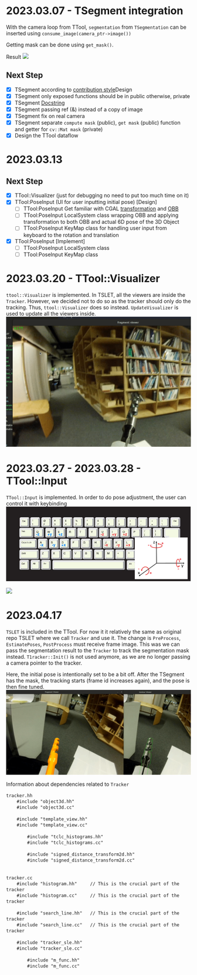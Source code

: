 # 2023.03.07 - TSegment integration
With the camera loop from TTool, `segmentation` from `TSegmentation` can be inserted using `consume_image(camera_ptr->image())`

Getting mask can be done using `get_mask()`.

Result
![](2023.03.07/TSegment-integration.gif)

## Next Step
- [x] TSegment according to [contribution style](https://github.com/ibois-epfl/augmented-carpentry/blob/main/CONTRIBUTING.md)Design
- [x] TSegment only exposed functions should be in public otherwise, private
- [x] TSegment [Docstring](https://github.com/ibois-epfl/TSlam/blob/main/src/reconstruction/ts_geometric_solver.hh)
- [X] TSegment passing ref (&) instead of a copy of image
- [x] TSegment fix on real camera
- [x] TSegment separate `compute mask` (public), `get mask` (public) function and getter for `cv::Mat mask` (private)
- [X] Design the TTool dataflow

# 2023.03.13
## Next Step
- [x] TTool::Visualizer (just for debugging no need to put too much time on it)
- [x] TTool:PoseInput (UI for user inputting initial pose) [Design]
    - [ ] TTool:PoseInput Get familiar with CGAL [transformation](https://doc.cgal.org/latest/Kernel_23/classOptimal_bounding_box/index.html) and [OBB](https://doc.cgal.org/latest/Optimal_bounding_box/index.html)
    - [ ] TTool:PoseInput LocalSystem class wrapping OBB and applying transformation to both OBB and actual 6D pose of the 3D Object
    - [ ] TTool:PoseInput KeyMap class for handling user input from keyboard to the rotation and translation
- [x] TTool:PoseInput [Implement]
    - [ ] TTool:PoseInput LocalSystem class
    - [ ] TTool:PoseInput KeyMap class

# 2023.03.20 - TTool::Visualizer
`ttool::Visualizer` is implemented. In TSLET, all the viewers are inside the `Tracker`. However, we decided not to do so as the tracker should only do the tracking. Thus, `ttool::Visualizer` does so instead. `UpdateVisualizer` is used to update all the viewers inside.
![](2023.03.20/baby_step_viewer.gif)

# 2023.03.27 - 2023.03.28 - TTool::Input
`TTool::Input` is implemented. In order to do pose adjustment, the user can control it with keybinding
![](2023.03.27/Input.jpg)

![](2023.03.27/IMG_2117.gif)

# 2023.04.17
`TSLET` is included in the TTool. For now it it relatively the same as original repo TSLET where we call `Tracker` and use it. The change is `PreProcess`, `EstimatePoses`, `PostProcess` must receive frame image. This was we can pass the segmentation result to the `Tracker` to track the segmentation mask instead. `T1racker::Init()` is not used anymore, as we are no longer passing a camera pointer to the tracker.

Here, the initial pose is intentionally set to be a bit off. After the TSegment has the mask, the tracking starts (frame id increases again), and the pose is then fine tuned.
![](2023.04.17/TSLET-integration.gif)

Information about dependencies related to `Tracker`
```
tracker.hh
    #include "object3d.hh"
    #include "object3d.cc"

    #include "template_view.hh"
    #include "template_view.cc"

        #include "tclc_histograms.hh"
        #include "tclc_histograms.cc"

        #include "signed_distance_transform2d.hh"
        #include "signed_distance_transform2d.cc"


tracker.cc
    #include "histogram.hh"     // This is the crucial part of the tracker
    #include "histogram.cc"     // This is the crucial part of the tracker

    #include "search_line.hh"   // This is the crucial part of the tracker
    #include "search_line.cc"   // This is the crucial part of the tracker

    #include "tracker_sle.hh"
    #include "tracker_sle.cc"

        #include "m_func.hh"
        #include "m_func.cc"
```